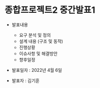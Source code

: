 <h1>종합프로젝트2 중간발표1 </h1>

+ 발표내용  
    - 요구 분석 및 정의
    - 설계 내용 (구조 및 동작)
    - 진행상황
    - 이슈사항 및 해결방안
    - 향후일정

+ 발표일자 : 2022년 4월 6일  

+ 발표자 : 김기훈
